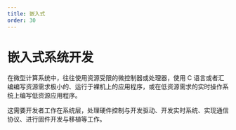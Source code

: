 ```yaml
---
title: 嵌入式
order: 30
---
```


# 嵌入式系统开发
在微型计算系统中，往往使用资源受限的微控制器或处理器，使用 C 语言或者汇编编写资源需求极小的、运行于裸机上的应用程序，或在低资源需求的实时操作系统上编写低资源应用程序。

这需要开发者工作在系统层，处理硬件控制与开发驱动、开发实时系统、实现通信协议、进行固件开发与移植等工作。
